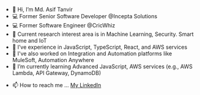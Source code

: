 - 👋 Hi, I’m Md. Asif Tanvir
- 💻 Former Senior Software Developer @Incepta Solutions
- 💻 Former Software Engineer @CricWhiz
- 💭 Current research interest area is in Machine Learning, Security. Smart home and IoT
- 👀 I’ve experience in JavaScript, TypeScript, React, and AWS services
- 👀 I've also worked on Integration and Automation platforms like MuleSoft, Automation Anywhere
- 🌱 I’m currently learning Advanced JavaScript, AWS services (e.g., AWS Lambda, API Gateway, DynamoDB)
<!-- - 💞️ I’m looking to collaborate on ... -->
- 📫 How to reach me ... [My LinkedIn](https://www.linkedin.com/in/asif-tanvir-15buet/)

<!---
AsifTanvir/AsifTanvir is a ✨ special ✨ repository because its `README.md` (this file) appears on your GitHub profile.
You can click the Preview link to take a look at your changes.
--->

